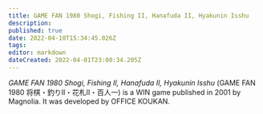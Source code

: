 ```yaml
---
title: GAME FAN 1980 Shogi, Fishing II, Hanafuda II, Hyakunin Isshu
description: 
published: true
date: 2022-04-10T15:34:45.026Z
tags: 
editor: markdown
dateCreated: 2022-04-01T23:00:34.205Z
---
```


_GAME FAN 1980 Shogi, Fishing II, Hanafuda II, Hyakunin Isshu_ (<span lang='ja'>GAME FAN 1980 将棋・釣りII・花札II・百人一</span>) is a WIN game published in 2001 by Magnolia.
It was developed by OFFICE KOUKAN.
